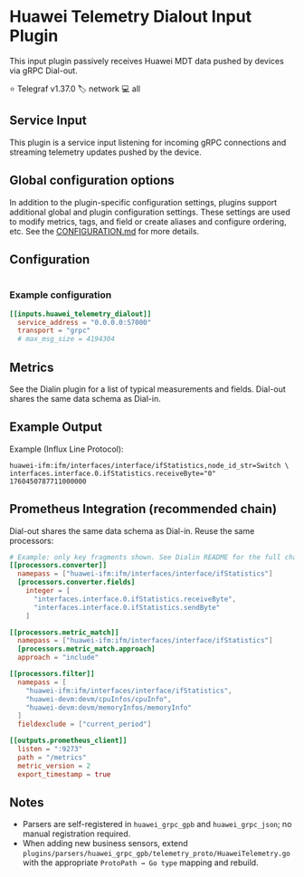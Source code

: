 # Huawei Telemetry Dialout Input Plugin

This input plugin passively receives Huawei MDT data pushed by devices via gRPC
Dial-out.

⭐ Telegraf v1.37.0
🏷️ network
💻 all

## Service Input <!-- @/docs/includes/service_input.md -->

This plugin is a service input listening for incoming gRPC connections and
streaming telemetry updates pushed by the device.

## Global configuration options <!-- @/docs/includes/plugin_config.md -->

In addition to the plugin-specific configuration settings, plugins support
additional global and plugin configuration settings. These settings are used to
modify metrics, tags, and field or create aliases and configure ordering, etc.
See the [CONFIGURATION.md][CONFIGURATION.md] for more details.

[CONFIGURATION.md]: ../../../docs/CONFIGURATION.md#plugins

## Configuration

```toml @sample.conf
```

### Example configuration

```toml
[[inputs.huawei_telemetry_dialout]]
  service_address = "0.0.0.0:57000"
  transport = "grpc"
  # max_msg_size = 4194304
```

## Metrics

See the Dialin plugin for a list of typical measurements and fields.
Dial-out shares the same data schema as Dial-in.

## Example Output

Example (Influx Line Protocol):

```text
huawei-ifm:ifm/interfaces/interface/ifStatistics,node_id_str=Switch \
interfaces.interface.0.ifStatistics.receiveByte="0" 1760450787711000000
```

## Prometheus Integration (recommended chain)

Dial-out shares the same data schema as Dial-in. Reuse the same processors:

```toml
# Example: only key fragments shown. See Dialin README for the full chain.
[[processors.converter]]
  namepass = ["huawei-ifm:ifm/interfaces/interface/ifStatistics"]
  [processors.converter.fields]
    integer = [
      "interfaces.interface.0.ifStatistics.receiveByte",
      "interfaces.interface.0.ifStatistics.sendByte"
    ]

[[processors.metric_match]]
  namepass = ["huawei-ifm:ifm/interfaces/interface/ifStatistics"]
  [processors.metric_match.approach]
  approach = "include"

[[processors.filter]]
  namepass = [
    "huawei-ifm:ifm/interfaces/interface/ifStatistics",
    "huawei-devm:devm/cpuInfos/cpuInfo",
    "huawei-devm:devm/memoryInfos/memoryInfo"
  ]
  fieldexclude = ["current_period"]

[[outputs.prometheus_client]]
  listen = ":9273"
  path = "/metrics"
  metric_version = 2
  export_timestamp = true
```

## Notes

- Parsers are self-registered in `huawei_grpc_gpb` and `huawei_grpc_json`; no
  manual registration required.
- When adding new business sensors, extend
  `plugins/parsers/huawei_grpc_gpb/telemetry_proto/HuaweiTelemetry.go` with the
  appropriate `ProtoPath → Go type` mapping and rebuild.
